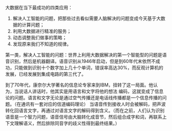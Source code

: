 大数据在当下最成功的四类应用：

1. 解决人工智能的问题，把那些过去看似需要人脑解决的问题变成今天基于大数据的计算问题；
2. 利用大数据进行精准的服务；
3. 动态调整我们做事的策略；
4. 发现原来我们不知道的规律。

第一类，解决人工智能的问题：世界上利用大数据解决的第一个智能型的问题是语音识别，然后是机器翻译。语音识别从1946年启动，但是到60年代末依然不成功，只能做到识别十个数字加上几十个单词，错误率高达30%，而反观计算机的发展，已经发展到集成电路的第三代了。

到了70年代，康奈尔大学著名的信息论专家来到IBM，扭转了这一局面。他认为，当说话人讲话时，他其实是用语言和文字将他的想法 编码，这就变成了信息论的问题。语言和文字无论是通过空气传播还是电话线传播都是一个信息传播的问题。（在通讯有一套对应的信道编码理论） 当语音传到接收人时会被解码，把声波转化回语言文字，再通过对语言文字的解码得到含义。（而在之前，人们认为识别语音是一个智力问题，语音信号由大脑转化成音节，然后组合成字和词，再联系上下文理解语义，然后排除同音字的歧义性得到最终结果。）

